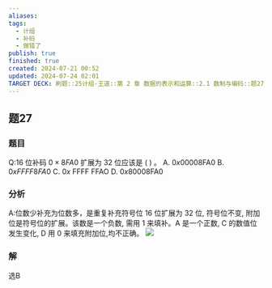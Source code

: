 ```yaml
---
aliases: 
tags:
  - 计组
  - 补码
  - 做错了
publish: true
finished: true
created: 2024-07-21 00:52
updated: 2024-07-24 02:01
TARGET DECK: 刷题::25计组-王道::第 2 章 数据的表示和运算::2.1 数制与编码::题27
---
```


## 题27
### 题目
Q:16 位补码 $0 \times {8FA0}$ 扩展为 32 位应该是 ( ) 。
A. ${0x00008}\mathrm{{FA}}0$ B. ${0xFFFF}{8FA0}$
C. ${0x}$ FFFF FFAO D. ${0x80008}\mathrm{{FA}}0$
### 分析
A:位数少补充为位数多，是重复补充符号位
16 位扩展为 32 位, 符号位不变, 附加位是符号位的扩展。该数是一个负数, 需用 1 来填补。A 是一个正数, $\mathrm{C}$ 的数值位发生变化, $\mathrm{D}$ 用 0 来填充附加位,均不正确。
![](https://img.hwenyi.live/202407240202052.webp)
### 解
选B
<!--ID: 1721760736532-->
